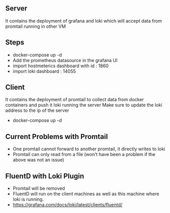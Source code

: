 
## Server 
It contains the deployment of grafana and loki which will accept data from promtail running in other VM

## Steps
* docker-compose up -d
* Add the prometheus datasource in the grafana UI
* import hostmeterics dashboard with id : 1860
* import loki dashboard : 14055


## Client
It contains the deployment of promtail to collect data from docker containers and push it loki running the server
Make sure to update the loki address to the ip of the server
* docker-compose up -d



## Current Problems with Promtail
* One promtail cannot forward to another promtail, it directly writes to loki
* Promtail can only read from a file (won't have been a problem if the above was not an issue)

## FluentD with Loki Plugin
* Promtail will be removed
* FluentD will run on the client machines as well as this machine where loki is running.
* https://grafana.com/docs/loki/latest/clients/fluentd/